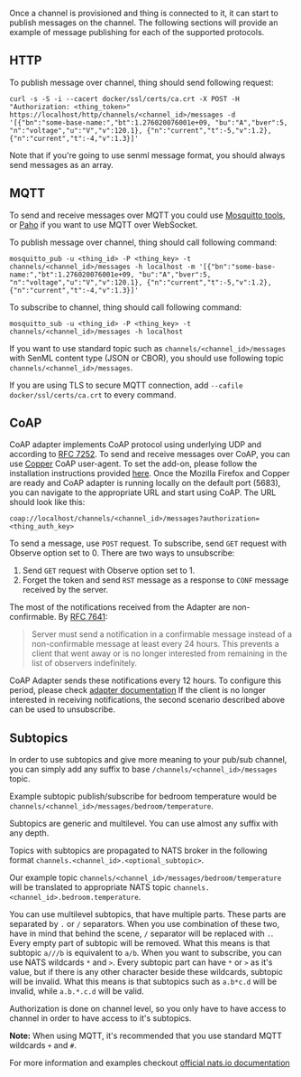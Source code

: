 Once a channel is provisioned and thing is connected to it, it can start to
publish messages on the channel. The following sections will provide an example
of message publishing for each of the supported protocols.

## HTTP

To publish message over channel, thing should send following request:

```
curl -s -S -i --cacert docker/ssl/certs/ca.crt -X POST -H "Authorization: <thing_token>" https://localhost/http/channels/<channel_id>/messages -d '[{"bn":"some-base-name:","bt":1.276020076001e+09, "bu":"A","bver":5, "n":"voltage","u":"V","v":120.1}, {"n":"current","t":-5,"v":1.2}, {"n":"current","t":-4,"v":1.3}]'
```

Note that if you're going to use senml message format, you should always send
messages as an array.

## MQTT

To send and receive messages over MQTT you could use [Mosquitto tools](https://mosquitto.org),
or [Paho](https://www.eclipse.org/paho/) if you want to use MQTT over WebSocket.

To publish message over channel, thing should call following command:

```
mosquitto_pub -u <thing_id> -P <thing_key> -t channels/<channel_id>/messages -h localhost -m '[{"bn":"some-base-name:","bt":1.276020076001e+09, "bu":"A","bver":5, "n":"voltage","u":"V","v":120.1}, {"n":"current","t":-5,"v":1.2}, {"n":"current","t":-4,"v":1.3}]'
```

To subscribe to channel, thing should call following command:

```
mosquitto_sub -u <thing_id> -P <thing_key> -t channels/<channel_id>/messages -h localhost
```

If you want to use standard topic such as `channels/<channel_id>/messages` with SenML content type (JSON or CBOR), you should use following topic `channels/<channel_id>/messages`.

If you are using TLS to secure MQTT connection, add `--cafile docker/ssl/certs/ca.crt`
to every command.

## CoAP

CoAP adapter implements CoAP protocol using underlying UDP and according to [RFC 7252](https://tools.ietf.org/html/rfc7252). To send and receive messages over CoAP, you can use [Copper](https://github.com/mkovatsc/Copper) CoAP user-agent. To set the add-on, please follow the installation instructions provided [here](https://github.com/mkovatsc/Copper#how-to-integrate-the-copper-sources-into-firefox). Once the Mozilla Firefox and Copper are ready and CoAP adapter is running locally on the default port (5683), you can navigate to the appropriate URL and start using CoAP. The URL should look like this:

```
coap://localhost/channels/<channel_id>/messages?authorization=<thing_auth_key>
```

To send a message, use `POST` request.
To subscribe, send `GET` request with Observe option set to 0. There are two ways to unsubscribe:
  1) Send `GET` request with Observe option set to 1.
  2) Forget the token and send `RST` message as a response to `CONF` message received by the server.

The most of the notifications received from the Adapter are non-confirmable. By [RFC 7641](https://tools.ietf.org/html/rfc7641#page-18):

> Server must send a notification in a confirmable message instead of a non-confirmable message at least every 24 hours. This prevents a client that went away or is no longer interested from remaining in the list of observers indefinitely.

CoAP Adapter sends these notifications every 12 hours. To configure this period, please check [adapter documentation](https://www.github.com/mainflux/mainflux/tree/master/coap/README.md) If the client is no longer interested in receiving notifications, the second scenario described above can be used to unsubscribe.

## Subtopics

In order to use subtopics and give more meaning to your pub/sub channel, you can simply add any suffix to base `/channels/<channel_id>/messages` topic.

Example subtopic publish/subscribe for bedroom temperature would be `channels/<channel_id>/messages/bedroom/temperature`.

Subtopics are generic and multilevel. You can use almost any suffix with any depth.

Topics with subtopics are propagated to NATS broker in the following format `channels.<channel_id>.<optional_subtopic>`.

Our example topic `channels/<channel_id>/messages/bedroom/temperature` will be translated to appropriate NATS topic `channels.<channel_id>.bedroom.temperature`.

You can use multilevel subtopics, that have multiple parts. These parts are separated by `.` or `/` separators.
When you use combination of these two, have in mind that behind the scene, `/` separator will be replaced with `.`.
Every empty part of subtopic will be removed. What this means is that subtopic `a///b` is equivalent to `a/b`.
When you want to subscribe, you can use NATS wildcards `*` and `>`. Every subtopic part can have `*` or `>` as it's value, but if there is any other character beside these wildcards, subtopic will be invalid. What this means is that subtopics such as `a.b*c.d` will be invalid, while `a.b.*.c.d` will be valid.

Authorization is done on channel level, so you only have to have access to channel in order to have access to
it's subtopics.

**Note:** When using MQTT, it's recommended that you use standard MQTT wildcards `+` and `#`.

For more information and examples checkout [official nats.io documentation](https://nats.io/documentation/writing_applications/subscribing/)

